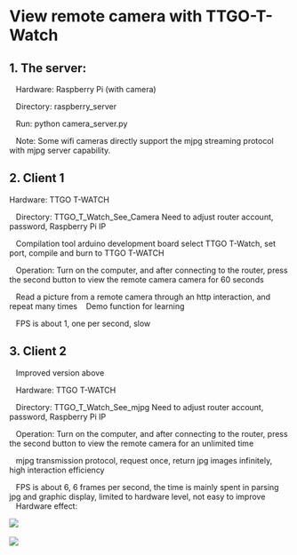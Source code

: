 # View remote camera with TTGO-T-Watch

## 1. The server:

   Hardware: Raspberry Pi (with camera)
   
   Directory: raspberry_server
   
   Run: python camera_server.py
   
   Note: Some wifi cameras directly support the mjpg streaming protocol with mjpg server capability.

## 2. Client 1  

   Hardware: TTGO T-WATCH
   
   Directory: TTGO_T_Watch_See_Camera Need to adjust router account, password, Raspberry Pi IP
   
   Compilation tool arduino development board select TTGO T-Watch, set port, compile and burn to TTGO T-WATCH
   
   Operation: Turn on the computer, and after connecting to the router, press the second button to view the remote camera camera for 60 seconds
   
   Read a picture from a remote camera through an http interaction, and repeat many times
   Demo function for learning
   
   FPS is about 1, one per second, slow
   
## 3. Client 2

   Improved version above
   
   Hardware: TTGO T-WATCH
   
   Directory: TTGO_T_Watch_See_mjpg Need to adjust router account, password, Raspberry Pi IP
   
   Operation: Turn on the computer, and after connecting to the router, press the second button to view the remote camera for an unlimited time
   
   mjpg transmission protocol, request once, return jpg images infinitely, high interaction efficiency
   
   FPS is about 6, 6 frames per second, the time is mainly spent in parsing jpg and graphic display, limited to hardware level, not easy to improve
   
   Hardware effect:
   
   <img src= 'https://github.com/lixy123/TTGO_T_Watch_See_Camera/blob/master/TTGO_T_Watch_See_Camera/IMG_20200419_194214.jpg?raw=true' />
<br/>
<br/>
<img src= 'https://github.com/lixy123/TTGO_T_Watch_See_Camera/blob/master/TTGO_T_Watch_See_Camera/IMG_20200419_194835.jpg?raw=true' />
<br/>
